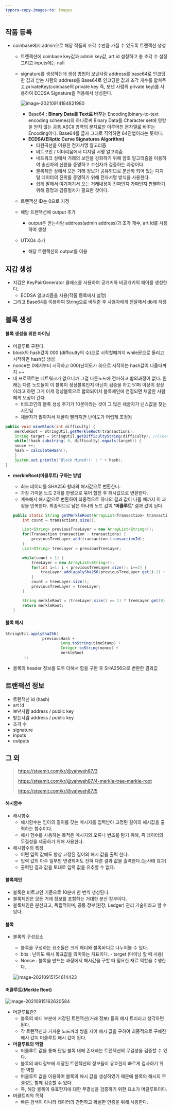 ```yaml
---
typora-copy-images-to: images
---
```






## 작품 등록

- coinbase에서 admin으로 해당 작품의 조각 수만큼 가질 수 있도록 트랜잭션 생성

  - 트랜잭션에 coinbase key값과 admin key값, art id 설정하고 총 조각 수 설정 그리고 inputs에는 null

  - signature를 생성하는데 생성 방법이 보낸사람 address를 base64로 인코딩한 값과 받는 사람의 address를 Base64로 인코딩한 값과 조각 개수를 합쳐주고 privateKey(coinbase의 private key 즉, 보낸 사람의 private key)를 사용하여 ECDSA Signature을 적용해서 생성한다.

    ![image-20210914184821980](images/image-20210914184821980.png)

    - Base64 : **Binary Data를 Text로 바꾸는** Encoding(binary-to-text encoding schemes)의 하나로써 Binary Data를 Character set에 영향을 받지 않는 공통 ASCII 영역의 문자로만 이루어진 문자열로 바꾸는 Encoding이다.  Base64를 글자 그대로 직역하면 64진법이라는 뜻이다.
    - **ECDSA(Elliptic Curve Signatures Algorithm)** 
      - 타원곡선을 이용한 전자서명 알고리즘
      - 비트코인 / 이더리움에서 디지털 서명 알고리즘
      - 네트워크 상에서 거래의 보안을 강화하기 위해 암호 알고리즘을 이용하여 송신자의 신원을 증명하고 수신자가 검증하는 과정이다.
      - 블록체인 상에서 모든 거래 정보가 공유되므로 분산화 되어 있는 디지털 데이터의 진위를 증명하기 위해 전자서명 방식을 사용한다.
      - 쉽게 말해서 여기저기서 오는 거래내용이 진짜인지 가짜인지 판별하기 위해 증명과 검증절차가 필요한 것이다.

  - 트랜잭션 ID는 0으로 지정

  - 해당 트랜잭션에 output 추가

    - output은 받는사람 address(admin address)과 조각 개수, art Id를 사용하여 생성

  - UTXOs 추가

    - 해당 트랜잭션의 output를 이용

    



## 지갑 생성

- 지갑은 KeyPairGenerator 클래스를 사용하여 공개키와 비공개키의 패어를 생성한다.
  - ECDSA 알고리즘을 사용(작품 등록에서 설명)
- 그리고 Base64를 이용하여 String으로 바꿔준 후 사용자에게 전달해서 db에 저장



## 블록 생성

#### 블록 생성을 위한 마이닝 

- 머클루트 구한다.
- block의 hash값이 000 (difficulty의 수)으로 시작할때까지 while문으로 돌리고 시작하면 hash값 생성
- nonce는 0에서부터 시작하고 000(난이도가 3)으로 시작하는 hash값이 나올때까지 ++
- 내 프로젝트는 네트워크가 없으니까 그걸 다른노드에 전파하고 합의과정이 없다. 원래는 다른 노드들이 이 블록이 정상블록인지 아닌지 검증을 하고 51퍼 이상이 정상이라고 하면 그게 이제 정상블록으로 합의되어서 블록체인에 연결되면 채굴한 사람에게 보상이 간다.
  - 비트코인의 블록 생성 주기가 10분이라는 것이 그 많은 채굴자가 넌스값을 찾는 시간임
  - 채굴자가 많아져서 채굴이 빨라지면 난이도가 어렵게 조정됨

```java
public void mineBlock(int difficulty) {
    merkleRoot = StringUtil.getMerkleRoot(transactions);
    String target = StringUtil.getDifficultyString(difficulty); //Create a string with difficulty * "0"
    while(!hash.substring( 0, difficulty).equals(target)) {
    nonce ++;
    hash = calculateHash();
    }
    System.out.println("Block Mined!!! : " + hash);
}
```

- **merkleRoot(머클루트) 구하는 방법**

  - 최초 데이터를 SHA256 형태의 해시값으로 변환한다.
  - 가장 가까운 노드 2개를 한쌍으로 묶어 합친 후 해시값으로 변환한다.
  - 계속해서 해시값으로 변환하여 최종적으로 하나의 결과 값이 나올 때까지 이 과정을 반복한다. 최종적으로 남은 하나의 노드 값이 **'머클루트'** 결과 값이 된다.

  ```java
  public static String getMerkleRoot(ArrayList<Transaction> transactions) {
      int count = transactions.size();
  
      List<String> previousTreeLayer = new ArrayList<String>();
      for(Transaction transaction : transactions) {
          previousTreeLayer.add(transaction.transactionId);
      }
      List<String> treeLayer = previousTreeLayer;
  
      while(count > 1) {
          treeLayer = new ArrayList<String>();
          for(int i=1; i < previousTreeLayer.size(); i+=2) {
              treeLayer.add(applySha256(previousTreeLayer.get(i-1) + previousTreeLayer.get(i)));
          }
          count = treeLayer.size();
          previousTreeLayer = treeLayer;
      }
  
      String merkleRoot = (treeLayer.size() == 1) ? treeLayer.get(0) : "";
      return merkleRoot;
  }
  ```

  



#### 블록 해시

```java
StringUtil.applySha256(
                previousHash +
                        Long.toString(timeStamp) +
                        Integer.toString(nonce) +
                        merkleRoot
        );
```

- 블록의 header 정보를 모두 더해서 합을 구한 후 SHA256으로 변환한 결과값







## 트랜잭션 정보

- 트랜잭션 id (hash)
- art Id
- 보낸사람 address / public key
- 받는사람 address / public key
- 조각 수
- signature
- inputs
- outputs





## 그 외 

> https://steemit.com/kr/@yahweh87/3
>
> https://steemit.com/kr/@yahweh87/4-merkle-tree-merkle-root
>
> https://steemit.com/kr/@yahweh87/5

#### 해시함수

- 해시함수
  - 해시함수는 임이의 길이를 갖는 메시지를 입력받아 고정된 길이의 해시값을 출력하는 함수이다.
  - 해시 함수를 사용하는 목적은 메시지의 오류나 변조를 탐기 위해, 즉 데이터의 무결성을 제공하기 위해 사용한다.
- 해시함수의 특징
  - 어떤 입력 값에도 항상 고정된 길이의 해시 값을 출력 한다.
  - 입력 값의 아주 일부만 변경되어도 전혀 다른 결과 값을 출력한다.(눈사태 효과)
  - 출력된 결과 값을 토대로 입력 값을 유추할 수 없다.



#### 블록체인

- 블록은 비트코인 기준으로 10분에 한 번씩 생성된다.
- 블록체인은 모든 거래 정보를 포함하는 거대한 분산 장부이다.
- 블록체인은 분산되고, 독립적이며, 공통 장부(원장, Ledger) 관리 기술이라고 할 수 있다.



#### 블록

- 블록의 구성요소

  - 블록을 구성하는 요소들은 크게 헤더와 블록바디로 나누어볼 수 있다.
  - bits : 난이도 해시 목표값을 의미하는 지표이다. - target (마이닝 할 때 사용)
  - Nonce : 블록을 만드는 과정에서 해시값을 구할 때 필요한 재료 역할을 수행한다. 

  ![image-20210915154614423](images/image-20210915154614423.png) 



#### 머클루트(Merkle Root)

![image-20210915162620584](images/image-20210915162620584.png)

- 머클루트란?
  - 블록의 바디 부분에 저장된 트랜잭션(거래 정보) 들의 해시 트리라고 생각하면 된다.
  - 각 트랜잭션과 가까운 노드끼리 쌍을 지어 해시 값을 구하여 최종적으로 구해진 해시 값이 머클루트 해시 값이 된다.
- **머클루트의 역할**
  - 머클루트 값을 통해 단일 블록 내에 존재하는 트랜잭션의 무결성을 검증할 수 있다. 
  - 블록의 바디정보에 저장된 트랜잭션의 정보들이 유효한지 빠르게 검사하기 위한 역할
  - 머클루트 값을 이용하여 블록의 해시 값을 생성하였기 때문에 블록의 해시의 무결성도 함께 검증할 수 있다.
  - 즉, 해당 블록이 유효한지에 대한 무결성을 검증하기 위한 요소가 머클루트이다.
- 머클트리의 목적
  - 빠른 검색이 아니라 데이터의 간편하고 확실한 인증을 위해 사용한다.



